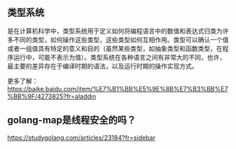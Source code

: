 ## 类型系统
是在计算机科学中，类型系统用于定义如何将编程语言中的数值和表达式归类为许多不同的类型，如何操作这些类型，这些类型如何互相作用。类型可以确认一个值或者一组值具有特定的意义和目的（虽然某些类型，如抽象类型和函数类型，在程序运行中，可能不表示为值）。类型系统在各种语言之间有非常大的不同，也许，最主要的差异存在于编译时期的语法，以及运行时期的操作实现方式。

更多了解：https://baike.baidu.com/item/%E7%B1%BB%E5%9E%8B%E7%B3%BB%E7%BB%9F/4273825?fr=aladdin

## golang-map是线程安全的吗？
https://studygolang.com/articles/23184?fr=sidebar